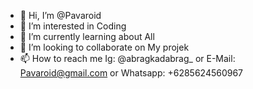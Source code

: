 - 👋 Hi, I’m @Pavaroid
- 👀 I’m interested in Coding
- 🌱 I’m currently learning about All
- 💞️ I’m looking to collaborate on My projek
- 📫 How to reach me Ig: @abragkadabrag_ or E-Mail: Pavaroid@gmail.com or Whatsapp: +6285624560967

<!---
Pavaroid/Pavaroid is a ✨ special ✨ repository because its `README.md` (this file) appears on your GitHub profile.
You can click the Preview link to take a look at your changes.
--->
